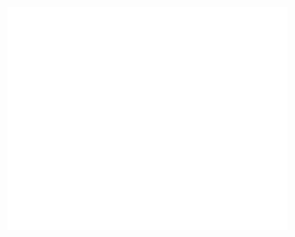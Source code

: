 <div align="center">
	<br>
		<img src="https://github.com/lmbringas/lmbringas/blob/master/alien.svg" width="800" height="400">
	</a>
	<br>
</div>

